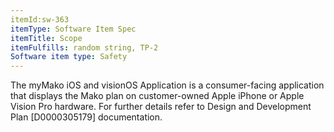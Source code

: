 ```yaml
---
itemId:sw-363
itemType: Software Item Spec
itemTitle: Scope
itemFulfills: random string, TP-2
Software item type: Safety
---
```

The myMako iOS and visionOS Application is a consumer-facing application that displays the Mako plan on customer-owned Apple iPhone or Apple Vision Pro hardware.
For further details refer to Design and Development Plan [D0000305179] documentation.
